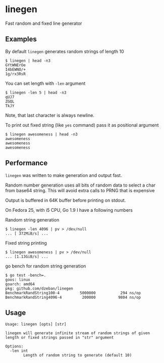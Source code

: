 # linegen
Fast random and fixed line generator

## Examples

By default `linegen` generates random strings of length 10

```
$ linegen | head -n3
GYtWNErOe
I4bEWNO/+
1g/rx3RsR
```

You can set length with `-len` argument

```
$ linegen -len 5 | head -n3
qUJ7
ZGQL
TkJY
```
Note, that last character is always newline.

To print out fixed string (like `yes` command) pass it as positional argument

```
$ linegen awesomeness | head -n3
awesomeness
awesomeness
awesomeness
```

## Performance

`linegen` was written to make generation and output fast. 

Random number generation uses all bits of random data to select a char from base64 string. 
This will avoid extra calls to PRNG that is expensive

Output is buffered in 64K buffer before printing on stdout.

On Fedora 25, with i5 CPU, Go 1.9 I have a following numbers

Random string generation

```
$ linegen -len 4096 | pv > /dev/null
... [ 372MiB/s] ...
```

Fixed string printing
```
$ linegen awesomeness | pv > /dev/null
... [1.13GiB/s] ...
```

go bench for random string generation

```
$ go test -bench=.
goos: linux
goarch: amd64
pkg: github.com/dzeban/linegen
BenchmarkRandString100-4    	 5000000	       294 ns/op
BenchmarkRandString4096-4   	  200000	      9804 ns/op
```

## Usage

```
Usage: linegen [opts] [str]

linegen will generate infinite stream of random strings of given length or fixed strings passed in "str" argument

Options:
  -len int
    	Length of random string to generate (default 10)
```
